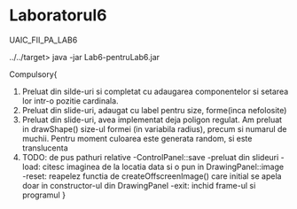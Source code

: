 # Laboratorul6
UAIC_FII_PA_LAB6

../../target> java -jar Lab6-pentruLab6.jar


Compulsory{
  1. Preluat din silde-uri si completat cu adaugarea componentelor si setarea lor intr-o pozitie cardinala.
  2. Preluat din slide-uri, adaugat cu label pentru size, forme(inca nefolosite)
  3. Preluat din slide-uri, avea implementat deja poligon regulat. Am preluat in drawShape() size-ul formei (in variabila radius), precum si numarul de muchii. Pentru moment culoarea este generata random, si este translucenta
  4. TODO: de pus pathuri relative
    -ControlPanel::save -preluat din slideuri
    -load: citesc imaginea de la locatia data si o pun in DrawingPanel::image
    -reset: reapelez functia de createOffscreenImage() care initial se apela doar in constructor-ul din DrawingPanel
    -exit: inchid frame-ul si programul
}
